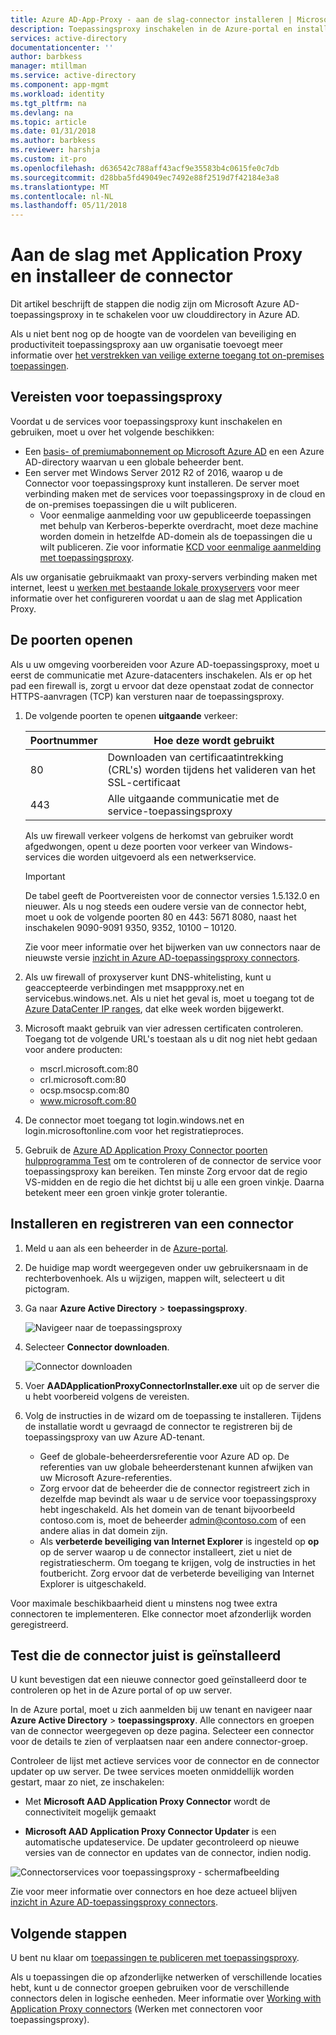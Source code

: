 ```yaml
---
title: Azure AD-App-Proxy - aan de slag-connector installeren | Microsoft Docs
description: Toepassingsproxy inschakelen in de Azure-portal en installeer de Connectors voor de omgekeerde proxy.
services: active-directory
documentationcenter: ''
author: barbkess
manager: mtillman
ms.service: active-directory
ms.component: app-mgmt
ms.workload: identity
ms.tgt_pltfrm: na
ms.devlang: na
ms.topic: article
ms.date: 01/31/2018
ms.author: barbkess
ms.reviewer: harshja
ms.custom: it-pro
ms.openlocfilehash: d636542c788aff43acf9e35583b4c0615fe0c7db
ms.sourcegitcommit: d28bba5fd49049ec7492e88f2519d7f42184e3a8
ms.translationtype: MT
ms.contentlocale: nl-NL
ms.lasthandoff: 05/11/2018
---
```

# <a name="get-started-with-application-proxy-and-install-the-connector"></a>Aan de slag met Application Proxy en installeer de connector
Dit artikel beschrijft de stappen die nodig zijn om Microsoft Azure AD-toepassingsproxy in te schakelen voor uw clouddirectory in Azure AD.

Als u niet bent nog op de hoogte van de voordelen van beveiliging en productiviteit toepassingsproxy aan uw organisatie toevoegt meer informatie over [het verstrekken van veilige externe toegang tot on-premises toepassingen](manage-apps/application-proxy.md).

## <a name="application-proxy-prerequisites"></a>Vereisten voor toepassingsproxy
Voordat u de services voor toepassingsproxy kunt inschakelen en gebruiken, moet u over het volgende beschikken:

* Een [basis- of premiumabonnement op Microsoft Azure AD](active-directory-editions.md) en een Azure AD-directory waarvan u een globale beheerder bent.
* Een server met Windows Server 2012 R2 of 2016, waarop u de Connector voor toepassingsproxy kunt installeren. De server moet verbinding maken met de services voor toepassingsproxy in de cloud en de on-premises toepassingen die u wilt publiceren.
  * Voor eenmalige aanmelding voor uw gepubliceerde toepassingen met behulp van Kerberos-beperkte overdracht, moet deze machine worden domein in hetzelfde AD-domein als de toepassingen die u wilt publiceren. Zie voor informatie [KCD voor eenmalige aanmelding met toepassingsproxy](active-directory-application-proxy-sso-using-kcd.md).

Als uw organisatie gebruikmaakt van proxy-servers verbinding maken met internet, leest u [werken met bestaande lokale proxyservers](application-proxy-working-with-proxy-servers.md) voor meer informatie over het configureren voordat u aan de slag met Application Proxy.

## <a name="open-your-ports"></a>De poorten openen

Als u uw omgeving voorbereiden voor Azure AD-toepassingsproxy, moet u eerst de communicatie met Azure-datacenters inschakelen. Als er op het pad een firewall is, zorgt u ervoor dat deze openstaat zodat de connector HTTPS-aanvragen (TCP) kan versturen naar de toepassingsproxy.

1. De volgende poorten te openen **uitgaande** verkeer:

   | Poortnummer | Hoe deze wordt gebruikt |
   | --- | --- |
   | 80 | Downloaden van certificaatintrekking (CRL's) worden tijdens het valideren van het SSL-certificaat |
   | 443 | Alle uitgaande communicatie met de service-toepassingsproxy |

   Als uw firewall verkeer volgens de herkomst van gebruiker wordt afgedwongen, opent u deze poorten voor verkeer van Windows-services die worden uitgevoerd als een netwerkservice.

   > [!IMPORTANT]
   > De tabel geeft de Poortvereisten voor de connector versies 1.5.132.0 en nieuwer. Als u nog steeds een oudere versie van de connector hebt, moet u ook de volgende poorten 80 en 443: 5671 8080, naast het inschakelen 9090-9091 9350, 9352, 10100 – 10120.
   >
   >Zie voor meer informatie over het bijwerken van uw connectors naar de nieuwste versie [inzicht in Azure AD-toepassingsproxy connectors](application-proxy-understand-connectors.md#automatic-updates).

2. Als uw firewall of proxyserver kunt DNS-whitelisting, kunt u geaccepteerde verbindingen met msappproxy.net en servicebus.windows.net. Als u niet het geval is, moet u toegang tot de [Azure DataCenter IP ranges](https://www.microsoft.com/download/details.aspx?id=41653), dat elke week worden bijgewerkt.

3. Microsoft maakt gebruik van vier adressen certificaten controleren. Toegang tot de volgende URL's toestaan als u dit nog niet hebt gedaan voor andere producten:
   * mscrl.microsoft.com:80
   * crl.microsoft.com:80
   * ocsp.msocsp.com:80
   * www.microsoft.com:80

4. De connector moet toegang tot login.windows.net en login.microsoftonline.com voor het registratieproces.

5. Gebruik de [Azure AD Application Proxy Connector poorten hulpprogramma Test](https://aadap-portcheck.connectorporttest.msappproxy.net/) om te controleren of de connector de service voor toepassingsproxy kan bereiken. Ten minste Zorg ervoor dat de regio VS-midden en de regio die het dichtst bij u alle een groen vinkje. Daarna betekent meer een groen vinkje groter tolerantie.

## <a name="install-and-register-a-connector"></a>Installeren en registreren van een connector
1. Meld u aan als een beheerder in de [Azure-portal](https://portal.azure.com/).
2. De huidige map wordt weergegeven onder uw gebruikersnaam in de rechterbovenhoek. Als u wijzigen, mappen wilt, selecteert u dit pictogram.
3. Ga naar **Azure Active Directory** > **toepassingsproxy**.

   ![Navigeer naar de toepassingsproxy](./media/active-directory-application-proxy-enable/app_proxy_navigate.png)

4. Selecteer **Connector downloaden**.

   ![Connector downloaden](./media/active-directory-application-proxy-enable/download_connector.png)

5. Voer **AADApplicationProxyConnectorInstaller.exe** uit op de server die u hebt voorbereid volgens de vereisten.
6. Volg de instructies in de wizard om de toepassing te installeren. Tijdens de installatie wordt u gevraagd de connector te registreren bij de toepassingsproxy van uw Azure AD-tenant.

   * Geef de globale-beheerdersreferentie voor Azure AD op. De referenties van uw globale beheerderstenant kunnen afwijken van uw Microsoft Azure-referenties.
   * Zorg ervoor dat de beheerder die de connector registreert zich in dezelfde map bevindt als waar u de service voor toepassingsproxy hebt ingeschakeld. Als het domein van de tenant bijvoorbeeld contoso.com is, moet de beheerder admin@contoso.com of een andere alias in dat domein zijn.
   * Als **verbeterde beveiliging van Internet Explorer** is ingesteld op **op** op de server waarop u de connector installeert, ziet u niet de registratiescherm. Om toegang te krijgen, volg de instructies in het foutbericht. Zorg ervoor dat de verbeterde beveiliging van Internet Explorer is uitgeschakeld.

Voor maximale beschikbaarheid dient u minstens nog twee extra connectoren te implementeren. Elke connector moet afzonderlijk worden geregistreerd.

## <a name="test-that-the-connector-installed-correctly"></a>Test die de connector juist is geïnstalleerd

U kunt bevestigen dat een nieuwe connector goed geïnstalleerd door te controleren op het in de Azure portal of op uw server. 

In de Azure portal, moet u zich aanmelden bij uw tenant en navigeer naar **Azure Active Directory** > **toepassingsproxy**. Alle connectors en groepen van de connector weergegeven op deze pagina. Selecteer een connector voor de details te zien of verplaatsen naar een andere connector-groep. 

Controleer de lijst met actieve services voor de connector en de connector updater op uw server. De twee services moeten onmiddellijk worden gestart, maar zo niet, ze inschakelen: 

   * Met **Microsoft AAD Application Proxy Connector** wordt de connectiviteit mogelijk gemaakt

   * **Microsoft AAD Application Proxy Connector Updater** is een automatische updateservice. De updater gecontroleerd op nieuwe versies van de connector en updates van de connector, indien nodig.

   ![Connectorservices voor toepassingsproxy - schermafbeelding](./media/active-directory-application-proxy-enable/app_proxy_services.png)

Zie voor meer informatie over connectors en hoe deze actueel blijven [inzicht in Azure AD-toepassingsproxy connectors](application-proxy-understand-connectors.md).


## <a name="next-steps"></a>Volgende stappen
U bent nu klaar om [toepassingen te publiceren met toepassingsproxy](application-proxy-publish-azure-portal.md).

Als u toepassingen die op afzonderlijke netwerken of verschillende locaties hebt, kunt u de connector groepen gebruiken voor de verschillende connectors delen in logische eenheden. Meer informatie over [Working with Application Proxy connectors](active-directory-application-proxy-connectors-azure-portal.md) (Werken met connectoren voor toepassingsproxy).

